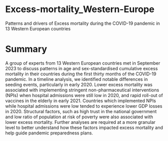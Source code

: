 # Excess-mortality_Western-Europe
Patterns and drivers of Excess mortality during the COVID-19 pandemic in 13 Western European countries

# Summary
A group of experts from 13 Western European countries met in September 2023 to discuss patterns in age and sex-standardised cumulative excess mortality in their countries during the first thirty months of the COVID-19 pandemic. In a timeline analysis, we identified notable differences in seeding events, particularly in early 2020. Lower excess mortality was associated with implementing stringent non-pharmaceutical interventions (NPIs) when hospital admissions were still low in 2020, and rapid roll-out of vaccines in the elderly in early 2021. Countries which implemented NPIs while hospital admissions were low tended to experience lower GDP losses in 2020. Structural factors, such as high trust in the national government and low ratio of population at risk of poverty were also associated with lower excess mortality. Further analyses are required at a more granular level to better understand how these factors impacted excess mortality and help guide pandemic preparedness plans.

